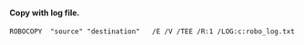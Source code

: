 #### Copy with log file.
```
ROBOCOPY  "source" "destination"   /E /V /TEE /R:1 /LOG:c:robo_log.txt
```
